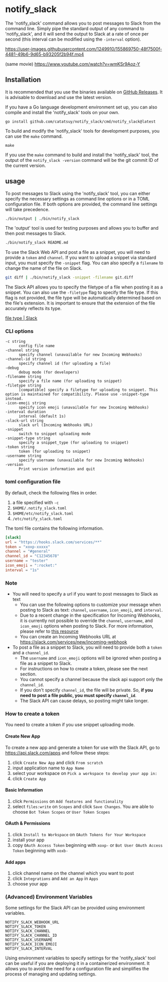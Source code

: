 # notify_slack

The 'notify_slack' command allows you to post messages to Slack from the command line. Simply pipe the standard output of any command to 'notify_slack', and it will send the output to Slack at a rate of once per second (this interval can be modified using the `-interval` option).

https://user-images.githubusercontent.com/1249910/155869750-48f7500f-4481-49b6-9d65-b93205f2b94f.mp4

(same movie) https://www.youtube.com/watch?v=wmKSr9Aoz-Y

## Installation

It is recommended that you use the binaries available on [GitHub Releases](https://github.com/catatsuy/notify_slack/releases). It is advisable to download and use the latest version.

If you have a Go language development environment set up, you can also compile and install the 'notify_slack' tools on your own.

```
go install github.com/catatsuy/notify_slack/cmd/notify_slack@latest
```

To build and modify the 'notify_slack' tools for development purposes, you can use the `make` command.

```
make
```

If you use the `make` command to build and install the 'notify_slack' tool, the output of the `notify_slack -version` command will be the git commit ID of the current version.

## usage

To post messages to Slack using the 'notify_slack' tool, you can either specify the necessary settings as command line options or in a TOML configuration file. If both options are provided, the command line settings will take precedence.

```sh
./bin/output | ./bin/notify_slack
```

The 'output' tool is used for testing purposes and allows you to buffer and then post messages to Slack.

``` sh
./bin/notify_slack README.md
```

To use the Slack Web API and post a file as a snippet, you will need to provide a `token` and `channel`. If you want to upload a snippet via standard input, you must specify the `-snippet` flag. You can also specify a `filename` to change the name of the file on Slack.

``` sh
git diff | ./bin/notify_slack -snippet -filename git.diff
```

The Slack API allows you to specify the filetype of a file when posting it as a snippet. You can also use the `-filetype` flag to specify the file type. If this flag is not provided, the file type will be automatically determined based on the file's extension. It is important to ensure that the extension of the file accurately reflects its type.

[file type | Slack](https://api.slack.com/types/file#file_types)


### CLI options

```
-c string
      config file name
-channel string
      specify channel (unavailable for new Incoming Webhooks)
-channel-id string
      specify channel id (for uploading a file)
-debug
      debug mode (for developers)
-filename string
      specify a file name (for uploading to snippet)
-filetype string
      [compatible] specify a filetype for uploading to snippet. This option is maintained for compatibility. Please use -snippet-type instead.
-icon-emoji string
      specify icon emoji (unavailable for new Incoming Webhooks)
-interval duration
      interval (default 1s)
-slack-url string
      slack url (Incoming Webhooks URL)
-snippet
      switch to snippet uploading mode
-snippet-type string
      specify a snippet_type (for uploading to snippet)
-token string
      token (for uploading to snippet)
-username string
      specify username (unavailable for new Incoming Webhooks)
-version
      Print version information and quit
```

### toml configuration file

By default, check the following files in order.

1. a file specified with `-c`
1. `$HOME/.notify_slack.toml`
1. `$HOME/etc/notify_slack.toml`
1. `/etc/notify_slack.toml`

The toml file contains the following information.

```toml:notify_slack.toml
[slack]
url = "https://hooks.slack.com/services/**"
token = "xoxp-xxxxx"
channel = "#general"
channel_id = "C12345678"
username = "tester"
icon_emoji = ":rocket:"
interval = "1s"
```

### Note

  * You will need to specify a url if you want to post messages to Slack as text
    * You can use the following options to customize your message when posting to Slack as text: `channel`, `username`, `icon_emoji`, and `interval`.
    * Due to a recent change in the specification for Incoming Webhooks, it is currently not possible to override the `channel`, `username`, and `icon_emoji` options when posting to Slack. For more information, please refer to [this resource](https://api.slack.com/messaging/webhooks#advanced_message_formatting)
    * You can create an Incoming Webhooks URL at https://slack.com/services/new/incoming-webhook
  * To post a file as a snippet to Slack, you will need to provide both a `token` and a `channel_id`.
    * The `username` and `icon_emoji` options will be ignored when posting a file as a snippet to Slack.
    * For instructions on how to create a token, please see the next section.
    * You cannot specify a channel because the slack api support only the `channel_id`.
    * If you don't specify `channel_id`, the file will be private. So, **if you need to post a file public, you must specify `channel_id`**.
    * The Slack API can cause delays, so posting might take longer.

### How to create a token

You need to create a token if you use snippet uploading mode.

#### Create New App

To create a new app and generate a token for use with the Slack API, go to https://api.slack.com/apps and follow these steps:

1. click `Create New App` and click `From scratch`
2. input application name to `App Name`
3. select your workspace on `Pick a workspace to develop your app in:`
4. click `Create App`

#### Basic Information

1. click `Permissions` on `Add features and functionality`
2. select `files:write` on `Scopes` and click `Save Changes`. You are able to choose `Bot Token Scopes` or `User Token Scopes`

#### OAuth & Permissions

1. click `Install to Workspace` on `OAuth Tokens for Your Workspace`
2. install your app
3. copy `OAuth Access Token` beginning with `xoxp-` or `Bot User OAuth Access Token` beginning with `xoxb-`

#### Add apps

1. click channel name on the channel which you want to post
2. click `Integrations` and `Add an App` in `Apps`
3. choose your app

### (Advanced) Environment Variables

Some settings for the Slack API can be provided using environment variables.

```
NOTIFY_SLACK_WEBHOOK_URL
NOTIFY_SLACK_TOKEN
NOTIFY_SLACK_CHANNEL
NOTIFY_SLACK_CHANNEL_ID
NOTIFY_SLACK_USERNAME
NOTIFY_SLACK_ICON_EMOJI
NOTIFY_SLACK_INTERVAL
```

Using environment variables to specify settings for the 'notify_slack' tool can be useful if you are deploying it in a containerized environment. It allows you to avoid the need for a configuration file and simplifies the process of managing and updating settings.
